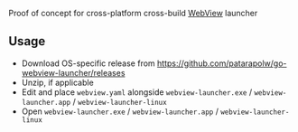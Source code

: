 Proof of concept for cross-platform cross-build [WebView](https://github.com/webview/webview) launcher

## Usage

- Download OS-specific release from <https://github.com/patarapolw/go-webview-launcher/releases>
- Unzip, if applicable
- Edit and place `webview.yaml` alongside `webview-launcher.exe` / `webview-launcher.app` / `webview-launcher-linux` 
- Open `webview-launcher.exe` / `webview-launcher.app` / `webview-launcher-linux`
